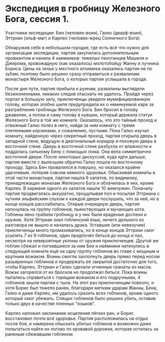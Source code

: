 # Экспедиция в гробницу Железного Бога, сессия 1.

Участники экспедиции: Бен (человек-воин), Галко (дварф-воин), Эттриан (эльф-маг) и Карлео (человек-жрец Солнечного Бога)

Обнаружив себя в небольшом городке, где есть всё что нужно для организации экспедиции, партия закупилась дополнительным
провиантом и наняла 4 наемников: тяжелых пехотинцев Мишеля и Джерома, кровожадную (как оказалось) молотобойцу Жанну и
лучника Бориса. Цены на зелья у местного алхимика оказались партии не по зубам, поэтому было решено сразу отправиться к
развалинам монастыря Железного Бога, о которых партия услышала в городе.

После дня пути, партия прибыла к руинам, развалины выглядели безжизненными, никаких следов отыскать не удалось. Пройдя
через портал в большую залу, приключенцы увидели мумифицированную голову, которая злобно шипя предупредила их о
неминуемой каре за разграбление гробницы Железного Бога. Бен бросил в голову джавелин, а потом и саму голову в кувшин,
который держала статуя Железного Бога в той же комнате. Оказалось, что это тайный проход и отважный Галко полез в него,
найдя за ним комнату с тремя плетенными корзинами, к сожалению, пустыми. Пока Галко изучал комнату, найденную через
секретный проход, партия открыла дверь в западной стене, ведущую в диагональный коридор и похожую дверь в восточной
стене. Дверь в восточной стене разбухла от влажности и поддалась сильному Бену с помощью лома. Она вела симметрично
восточной двери. После некоторых дискуссий, куда идти дальше, партия вместе с вылезшим обратно Галко пошла по восточному
проходу. Здесь Бен провалился в ловушку, но оказался крайне удачливым, потеряв совсем немного здоровья. Обыскивая
комнаты в этой части монастыря, партия нашла 6 халатов, по видимому, принадлежащих монахам Железного Бога и облачилась в
них, кроме Карлео. В кармане одного из халатов нашли 10 жемчужин. Поначалу партия продвигалась аккуратно, прощупывая пол
и посылая Эттриана с чутким эльфийским слухом к каждой двери послушать, что за ней, но в конце концов расслабилась.
Открыв очередную дверь, партия наткнулась на группу гоблинов, пьянствующих и мучающих кота. Гоблины явно грабили
гробницу и у них были краденые доспехи и оружие. Хотя Эттриан знал гоблинский язык, ничего дельного из разговора не
вышло и началась драка. Уставшие (или невезучие) приключенцы много промахивались, но в конце концов Эттриан смог усыпить
7 из 9 гоблинов, один предпочёл биться до конца и пал, несмотря на невероятные уклоны от оружия приключенцев. Другой же
гоблин сбежал и погнавшиеся за ним Бен и наёмники наткнулись в следующей комнате ещё на одну группу гоблинов во главе с
мощным и крупным вожаком. Воины смогли захлопнуть дверь прямо перед носом разьяренных гоблинов и продержать её закрытой
достаточно для того, чтобы Карлео, Эттриан и Галко сделали огненные гранаты из масла. Вожак загорелся от их бросков но
продолжал биться. Пока воины пытались справиться с горящим вожаком и его подручными, 4 гоблинов зашли партии с тыла. На
этот раз приключенцам повезло, и хотя Борис был тяжело ранен, благодаря метким ударам Жанны, Бена, Галко и даже Карлео,
им удалось сразить всех гоблинов, кроме одного который смог убежать. Спящих гоблинов было решено убить, оставив только
двух в качестве пленных "языков".

Карлео наложил заклинание исцеления лёгких ран, и Борис восстановил почти всё здоровье. Партия расположилась на отдых
после боя, и намерена обыскать убитых гоблинов и возможно даже попытаться найти их логово по кровавой дорожке, которая
осталась за раненым сбежавшим гоблином.
